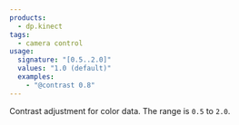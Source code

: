 ```yaml
---
products:
  - dp.kinect
tags:
  - camera control
usage:
  signature: "[0.5..2.0]"
  values: "1.0 (default)"
  examples:
    - "@contrast 0.8"
---
```


Contrast adjustment for color data. The range is `0.5` to `2.0`.
